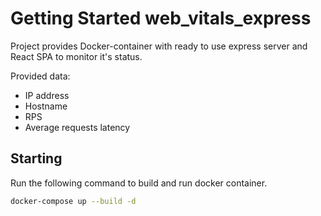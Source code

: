 # Getting Started web_vitals_express

Project provides Docker-container with ready to use express server and React SPA to monitor it's status.

Provided data:

- IP address
- Hostname
- RPS
- Average requests latency

## Starting

Run the following command to build and run docker container.

```bash
docker-compose up --build -d
```
